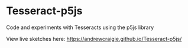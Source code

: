 # Tesseract-p5js
Code and experiments with Tesseracts using the p5js library

View live sketches here: https://andrewcraigie.github.io/Tesseract-p5js/
